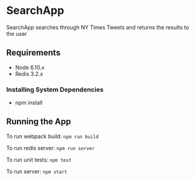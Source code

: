 # SearchApp

SearchApp searches through NY Times Tweets and returns the results to the user

## Requirements

- Node 6.10.x
- Redis 3.2.x

### Installing System Dependencies

- npm install

## Running the App

To run webpack build: `npm run build`

To run redis server: `npm run server`

To run unit tests: `npm test`

To run server: `npm start`
